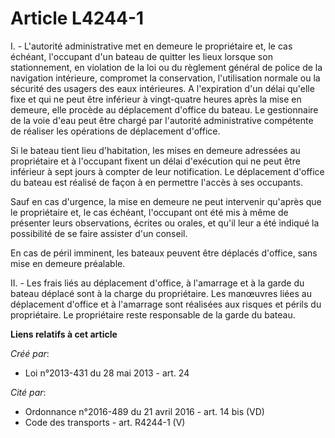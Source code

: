 # Article L4244-1

I. - L'autorité administrative met en demeure le propriétaire et, le cas échéant, l'occupant d'un bateau de quitter les lieux
lorsque son stationnement, en violation de la loi ou du règlement général de police de la navigation intérieure, compromet la
conservation, l'utilisation normale ou la sécurité des usagers des eaux intérieures. A l'expiration d'un délai qu'elle fixe
et qui ne peut être inférieur à vingt-quatre heures après la mise en demeure, elle procède au déplacement d'office du bateau.
Le gestionnaire de la voie d'eau peut être chargé par l'autorité administrative compétente de réaliser les opérations de
déplacement d'office. 

Si le bateau tient lieu d'habitation, les mises en demeure adressées au propriétaire et à l'occupant fixent un délai
d'exécution qui ne peut être inférieur à sept jours à compter de leur notification. Le déplacement d'office du bateau est
réalisé de façon à en permettre l'accès à ses occupants. 

Sauf en cas d'urgence, la mise en demeure ne peut intervenir qu'après que le propriétaire et, le cas échéant, l'occupant ont
été mis à même de présenter leurs observations, écrites ou orales, et qu'il leur a été indiqué la possibilité de se faire
assister d'un conseil. 

En cas de péril imminent, les bateaux peuvent être déplacés d'office, sans mise en demeure préalable. 

II. - Les frais liés au déplacement d'office, à l'amarrage et à la garde du bateau déplacé sont à la charge du propriétaire.
Les manœuvres liées au déplacement d'office et à l'amarrage sont réalisées aux risques et périls du propriétaire. Le
propriétaire reste responsable de la garde du bateau.

**Liens relatifs à cet article**

_Créé par_:

  - Loi n°2013-431 du 28 mai 2013 - art. 24

_Cité par_:

  - Ordonnance n°2016-489 du 21 avril 2016 - art. 14 bis (VD)
  - Code des transports - art. R4244-1 (V)
